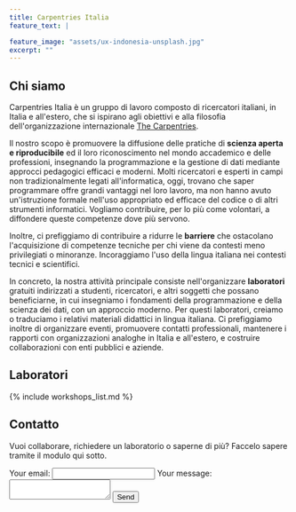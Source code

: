 ```yaml
---
title: Carpentries Italia
feature_text: |

feature_image: "assets/ux-indonesia-unsplash.jpg"
excerpt: ""
---
```


## Chi siamo

Carpentries Italia è un gruppo di lavoro composto di ricercatori italiani, in Italia e all'estero, che si ispirano agli obiettivi e alla filosofia dell'organizzazione internazionale [The Carpentries](http://carpentries.org).

Il nostro scopo è promuovere la diffusione delle pratiche di **scienza aperta e riproducibile** ed il loro riconoscimento nel mondo accademico e delle professioni, insegnando la programmazione e la gestione di dati mediante approcci pedagogici efficaci e moderni. Molti ricercatori e esperti in campi non tradizionalmente legati all'informatica, oggi, trovano che saper programmare offre grandi vantaggi nel loro lavoro, ma non hanno avuto un'istruzione formale nell'uso appropriato ed efficace del codice o di altri strumenti informatici. Vogliamo contribuire, per lo più come volontari, a diffondere queste competenze dove più servono.

Inoltre, ci prefiggiamo di contribuire a ridurre le **barriere** che ostacolano l'acquisizione di competenze tecniche per chi viene da contesti meno privilegiati o minoranze. Incoraggiamo l'uso della lingua italiana nei contesti tecnici e scientifici.

In concreto, la nostra attività principale consiste nell'organizzare **laboratori** gratuiti indirizzati a studenti, ricercatori, e altri soggetti che possano beneficiarne, in cui insegniamo i fondamenti della programmazione e della scienza dei dati, con un approccio moderno. Per questi laboratori, creiamo o traduciamo i relativi materiali didattici in lingua italiana. Ci prefiggiamo inoltre di organizzare eventi, promuovere contatti professionali, mantenere i rapporti con organizzazioni analoghe in Italia e all'estero, e costruire collaborazioni con enti pubblici e aziende.

## Laboratori
{% include workshops_list.md %}

## Contatto
Vuoi collaborare, richiedere un laboratorio o saperne di più? Faccelo sapere tramite il modulo qui sotto.

<form
  action="https://formspree.io/f/xnqwjgwn"
  method="POST"
>
  <label>
    Your email:
    <input type="email" name="_replyto">
  </label>
  <label>
    Your message:
    <textarea name="message"></textarea>
  </label>
  <!-- your other form fields go here -->
  <button type="submit">Send</button>
</form>
